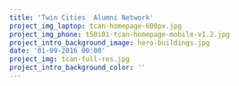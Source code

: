 ```yaml
---
title: 'Twin Cities  Alumni Network'
project_img_laptop: tcan-homepage-600px.jpg
project_img_phone: t50i01-tcan-homepage-mobile-v1.2.jpg
project_intro_background_image: hero-buildings.jpg
date: '01-09-2016 00:00'
project_img: tcan-full-res.jpg
project_intro_background_color: ''
---
```


